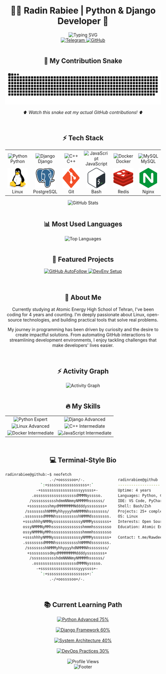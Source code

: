 # <div align="center">👨‍💻 Radin Rabiee | Python & Django Developer 🐍</div>

<div align="center">
  <img src="https://readme-typing-svg.herokuapp.com?font=Fira+Code&size=25&duration=3000&pause=1000&center=true&vCenter=true&random=false&width=435&lines=Python+Developer;Linux+Enthusiast;Open+Source+Advocate;Problem+Solver" alt="Typing SVG" />
</div>

<div align="center">
  <a href="https://t.me/Rawdeen">
    <img src="https://img.shields.io/badge/Telegram-2CA5E0?style=for-the-badge&logo=telegram&logoColor=white" alt="Telegram" />
  </a>
  <a href="https://github.com/RadinRabiee">
    <img src="https://img.shields.io/badge/GitHub-100000?style=for-the-badge&logo=github&logoColor=white" alt="GitHub" />
  </a>
</div>

<br />

## <div align="center">🐍 My Contribution Snake</div>

<div align="center">
  <!-- This version will show dates along with the snake animation -->
  <a href="https://github.com/RadinRabiee">
    <img src="https://github.com/Platane/snk/raw/output/github-contribution-grid-snake.svg" alt="Snake animation with dates" />
  </a>
  <p><em>⬆️ Watch this snake eat my actual GitHub contributions! ⬆️</em></p>
</div>

<br />

## <div align="center">⚡ Tech Stack</div>

<div align="center">
  <table>
    <tr>
      <td align="center" width="96">
        <img src="https://techstack-generator.vercel.app/python-icon.svg" alt="Python" width="65" height="65" />
        <br>Python
      </td>
      <td align="center" width="96">
        <img src="https://techstack-generator.vercel.app/django-icon.svg" alt="Django" width="65" height="65" />
        <br>Django
      </td>
      <td align="center" width="96">
        <img src="https://techstack-generator.vercel.app/cpp-icon.svg" alt="C++" width="65" height="65" />
        <br>C++
      </td>
      <td align="center" width="96">
        <img src="https://techstack-generator.vercel.app/js-icon.svg" alt="JavaScript" width="65" height="65" />
        <br>JavaScript
      </td>
      <td align="center" width="96">
        <img src="https://techstack-generator.vercel.app/docker-icon.svg" alt="Docker" width="65" height="65" />
        <br>Docker
      </td>
      <td align="center" width="96">
        <img src="https://techstack-generator.vercel.app/mysql-icon.svg" alt="MySQL" width="65" height="65" />
        <br>MySQL
      </td>
    </tr>
    <tr>
      <td align="center" width="96">
        <img src="https://raw.githubusercontent.com/devicons/devicon/master/icons/linux/linux-original.svg" alt="Linux" width="65" height="65" />
        <br>Linux
      </td>
      <td align="center" width="96">
        <img src="https://raw.githubusercontent.com/devicons/devicon/master/icons/postgresql/postgresql-original.svg" alt="PostgreSQL" width="65" height="65" />
        <br>PostgreSQL
      </td>
      <td align="center" width="96">
        <img src="https://raw.githubusercontent.com/devicons/devicon/master/icons/git/git-original.svg" alt="Git" width="65" height="65" />
        <br>Git
      </td>
      <td align="center" width="96">
        <img src="https://raw.githubusercontent.com/devicons/devicon/master/icons/bash/bash-original.svg" alt="Bash" width="65" height="65" />
        <br>Bash
      </td>
      <td align="center" width="96">
        <img src="https://raw.githubusercontent.com/devicons/devicon/master/icons/redis/redis-original.svg" alt="Redis" width="65" height="65" />
        <br>Redis
      </td>
      <td align="center" width="96">
        <img src="https://raw.githubusercontent.com/devicons/devicon/master/icons/nginx/nginx-original.svg" alt="Nginx" width="65" height="65" />
        <br>Nginx
      </td>
    </tr>
  </table>
</div>

<div align="center">
  <!-- GitHub Stats Card -->
  <img src="https://github-readme-stats-git-masterrstaa-rickstaa.vercel.app/api?username=RadinRabiee&theme=radical&hide_border=true&include_all_commits=true&count_private=true" alt="GitHub Stats" />
</div>

<br />

## <div align="center">📊 Most Used Languages</div>

<div align="center">
  <!-- Most used languages card -->
  <img src="https://github-readme-stats-git-masterrstaa-rickstaa.vercel.app/api/top-langs/?username=RadinRabiee&theme=radical&hide_border=true&include_all_commits=true&count_private=true&layout=compact" alt="Top Languages" />
</div>

<br />

## <div align="center">🚀 Featured Projects</div>

<div align="center">
  <!-- Featured Project Cards -->
  <a href="https://github.com/RadinRabiee/github-autofollow">
    <img src="https://github-readme-stats-git-masterrstaa-rickstaa.vercel.app/api/pin/?username=RadinRabiee&repo=github-autofollow&theme=radical" alt="GitHub AutoFollow" />
  </a>
  <a href="https://github.com/RadinRabiee/devenv-setup">
    <img src="https://github-readme-stats-git-masterrstaa-rickstaa.vercel.app/api/pin/?username=RadinRabiee&repo=devenv-setup&theme=radical" alt="DevEnv Setup" />
  </a>
</div>

<br />



<br />

## <div align="center">📝 About Me</div>

<div align="center">
  <p>
    Currently studying at Atomic Energy High School of Tehran, I've been coding for 4 years and counting. I'm deeply passionate about Linux, open-source technologies, and building practical tools that solve real problems.
  </p>
  <p>
    My journey in programming has been driven by curiosity and the desire to create impactful solutions. From automating GitHub interactions to streamlining development environments, I enjoy tackling challenges that make developers' lives easier.
  </p>
</div>

<br />

## <div align="center">⚡ Activity Graph</div>

<div align="center">
  <!-- Activity graph now using GitHub's own contribution calendar which is more reliable -->
  <img src="https://github-profile-summary-cards.vercel.app/api/cards/profile-details?username=RadinRabiee&theme=radical" alt="Activity Graph" />
</div>

<br />

## <div align="center">🔥 My Skills</div>

<div align="center">
  <!-- Interactive skills visualization that works without external dependencies -->
  <table>
    <tr>
      <td align="center">
        <img src="https://img.shields.io/badge/Python-Expert-3776AB?style=for-the-badge&logo=python&logoColor=white" alt="Python Expert" />
      </td>
      <td align="center">
        <img src="https://img.shields.io/badge/Django-Advanced-092E20?style=for-the-badge&logo=django&logoColor=white" alt="Django Advanced" />
      </td>
    </tr>
    <tr>
      <td align="center">
        <img src="https://img.shields.io/badge/Linux-Advanced-FCC624?style=for-the-badge&logo=linux&logoColor=black" alt="Linux Advanced" />
      </td>
      <td align="center">
        <img src="https://img.shields.io/badge/C++-Intermediate-00599C?style=for-the-badge&logo=c%2B%2B&logoColor=white" alt="C++ Intermediate" />
      </td>
    </tr>
    <tr>
      <td align="center">
        <img src="https://img.shields.io/badge/Docker-Intermediate-2496ED?style=for-the-badge&logo=docker&logoColor=white" alt="Docker Intermediate" />
      </td>
      <td align="center">
        <img src="https://img.shields.io/badge/JavaScript-Intermediate-F7DF1E?style=for-the-badge&logo=javascript&logoColor=black" alt="JavaScript Intermediate" />
      </td>
    </tr>
  </table>
</div>

<br />

## <div align="center">💻 Terminal-Style Bio</div>

```bash
radinrabiee@github:~$ neofetch
                    .-/+oossssoo+/-.               radinrabiee@github
                `:+ssssssssssssssssss+:`           -------------------
              -+ssssssssssssssssssyyssss+-         Uptime: 4 years
            .ossssssssssssssssssdMMMNysssso.       Languages: Python, C++, JavaScript, Bash
           /ssssssssssshdmmNNmmyNMMMMhssssss/      IDE: VS Code, PyCharm, Vim
          +ssssssssshmydMMMMMMMNddddyssssssss+     Shell: Bash/Zsh
         /sssssssshNMMMyhhyyyyhmNMMMNhssssssss/    Projects: 25+ completed, 5+ ongoing
        .ssssssssdMMMNhsssssssssshNMMMdssssssss.   OS: Linux
        +sssshhhyNMMNyssssssssssssyNMMMysssssss+   Interests: Open Source, Automation, Linux
        ossyNMMMNyMMhsssssssssssssshmmmhssssssso   Education: Atomic Energy High School of Tehran
        ossyNMMMNyMMhsssssssssssssshmmmhssssssso   
        +sssshhhyNMMNyssssssssssssyNMMMysssssss+   Contact: t.me/Rawdeen
        .ssssssssdMMMNhsssssssssshNMMMdssssssss.   
         /sssssssshNMMMyhhyyyyhdNMMMNhssssssss/    
          +sssssssssdmydMMMMMMMMddddyssssssss+     
           /ssssssssssshdmNNNNmyNMMMMhssssss/      
            .ossssssssssssssssssdMMMNysssso.       
              -+sssssssssssssssssyyyssss+-         
                `:+ssssssssssssssssss+:`           
                    .-/+oossssoo+/-.               
```

<br />

## <div align="center">📚 Current Learning Path</div>

<div align="center">
  <a href="#">
    <img src="https://img.shields.io/badge/Python_Advanced-75%25-ff007b?style=for-the-badge&logo=python&logoColor=white" alt="Python Advanced 75%" />
  </a>
  <br><br>
  <a href="#">
    <img src="https://img.shields.io/badge/Django_Framework-60%25-58a6ff?style=for-the-badge&logo=django&logoColor=white" alt="Django Framework 60%" />
  </a>
  <br><br>
  <a href="#">
    <img src="https://img.shields.io/badge/System_Architecture-40%25-8957e5?style=for-the-badge&logo=architecture&logoColor=white" alt="System Architecture 40%" />
  </a>
  <br><br>
  <a href="#">
    <img src="https://img.shields.io/badge/DevOps_Practices-30%25-f78166?style=for-the-badge&logo=docker&logoColor=white" alt="DevOps Practices 30%" />
  </a>
</div>

<br />

<div align="center">
  <img src="https://komarev.com/ghpvc/?username=RadinRabiee&label=Profile%20views&color=0e75b6&style=flat" alt="Profile Views" />
</div>

<div align="center">
  <img src="https://capsule-render.vercel.app/api?type=waving&color=gradient&height=100&section=footer" alt="Footer" />
</div>
